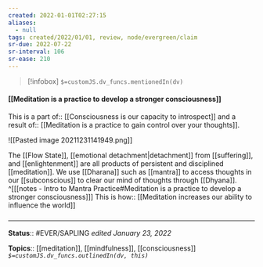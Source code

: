 ```yaml
---
created: 2022-01-01T02:27:15 
aliases:
  - null
tags: created/2022/01/01, review, node/evergreen/claim
sr-due: 2022-07-22
sr-interval: 106
sr-ease: 210
---
```

> [!infobox]
`$=customJS.dv_funcs.mentionedIn(dv)`

#### [[Meditation is a practice to develop a stronger consciousness]] 

This is a
part of:: [[Consciousness is our capacity to introspect]]
and a
result of::  [[Meditation is a practice to gain control over your thoughts]].

![[Pasted image 20211231141949.png]]

The [[Flow State]], [[emotional detachment|detachment]] from [[suffering]], and [[enlightenment]] are all products of persistent and disciplined [[meditation]].
We use [[Dharana]] such as [[mantra]] to access thoughts in our [[subconscious]] to clear our mind of thoughts through [[Dhyana]]. 
^[[[notes - Intro to Mantra Practice#Meditation is a practice to develop a stronger consciousness]]]
This is
how:: [[Meditation increases our ability to influence the world]]

### <hr class="footnote"/>

**Status**:: #EVER/SAPLING 
*edited January 23, 2022*

**Topics**:: [[meditation]], [[mindfulness]], [[consciousness]]
*`$=customJS.dv_funcs.outlinedIn(dv, this)`*
